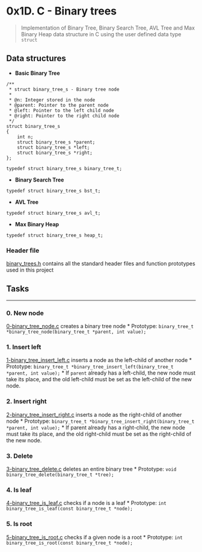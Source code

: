 # 0x1D. C - Binary trees
> Implementation of Binary Tree, Binary Search Tree, AVL Tree and Max Binary Heap data structure in C using the user defined data type `struct`

## Data structures
* **Basic Binary Tree**
```
/**
 * struct binary_tree_s - Binary tree node
 *
 * @n: Integer stored in the node
 * @parent: Pointer to the parent node
 * @left: Pointer to the left child node
 * @right: Pointer to the right child node
 */
struct binary_tree_s
{
    int n;
    struct binary_tree_s *parent;
    struct binary_tree_s *left;
    struct binary_tree_s *right;
};

typedef struct binary_tree_s binary_tree_t;
```

* **Binary Search Tree**
```
typedef struct binary_tree_s bst_t;
```

* **AVL Tree**
```
typedef struct binary_tree_s avl_t;
```

* **Max Binary Heap**
```
typedef struct binary_tree_s heap_t;
```

### Header file
[binary\_trees.h]() contains all the standard header files and function prototypes used in this project

## Tasks
---

### 0. New node
[0-binary\_tree\_node.c]() creates a binary tree node
	* Prototype: `binary_tree_t *binary_tree_node(binary_tree_t *parent, int value);`

### 1. Insert left
[1-binary\_tree\_insert\_left.c]() inserts a node as the left-child of another node
	* Prototype: `binary_tree_t *binary_tree_insert_left(binary_tree_t *parent, int value);`
	* If `parent` already has a left-child, the new node must take its place, and the old left-child must be set as the left-child of the new node.

### 2. Insert right
[2-binary\_tree\_insert\_right.c]() inserts a node as the right-child of another node
	* Prototype: `binary_tree_t *binary_tree_insert_right(binary_tree_t *parent, int value);`
	* If parent already has a right-child, the new node must take its place, and the old right-child must be set as the right-child of the new node.

### 3. Delete
[3-binary\_tree\_delete.c]() deletes an entire binary tree
	* Prototype: `void binary_tree_delete(binary_tree_t *tree);`

### 4. Is leaf
[4-binary\_tree\_is\_leaf.c]() checks if a node is a leaf
	* Prototype: `int binary_tree_is_leaf(const binary_tree_t *node);`

### 5. Is root
[5-binary\_tree\_is\_root.c]() checks if a given node is a root
	* Prototype: `int binary_tree_is_root(const binary_tree_t *node);`
